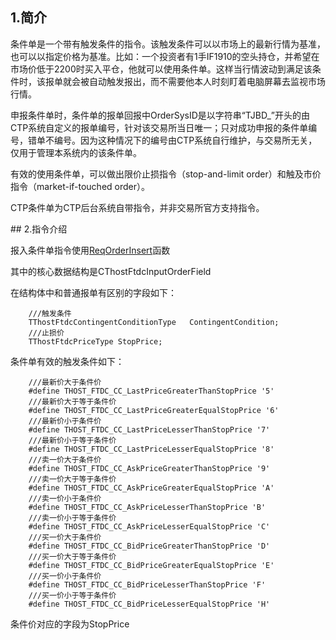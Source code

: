 <span class="anchor" id="c45a504a-5a79-4413-9d51-46563ce39e3e"></span>
## 1.简介
<p>条件单是一个带有触发条件的指令。该触发条件可以以市场上的最新行情为基准，也可以以指定价格为基准。比如：一个投资者有1手IF1910的空头持仓，并希望在市场价低于2200时买入平仓，他就可以使用条件单。这样当行情波动到满足该条件时，该报单就会被自动触发报出，而不需要他本人时刻盯着电脑屏幕去监视市场行情。</p>
<p>申报条件单时，条件单的报单回报中OrderSysID是以字符串“TJBD_”开头的由CTP系统自定义的报单编号，针对该交易所当日唯一；只对成功申报的条件单编号，错单不编号。因为这种情况下的编号由CTP系统自行维护，与交易所无关，仅用于管理本系统内的该条件单。</p>
<p>有效的使用条件单，可以做出限价止损指令（stop-and-limit order）和触及市价指令（market-if-touched order）。</p>
<p>CTP条件单为CTP后台系统自带指令，并非交易所官方支持指令。</p>
<span class="anchor" id="cb0b5a29-194f-4385-a171-143319aed5fb"></span>
## 2.指令介绍
<p>报入条件单指令使用<a href="../../JYJK/CTHOSTFTDCTRADERSPI/REQORDERINSERT/">ReqOrderInsert</a>函数</p>
<p>其中的核心数据结构是CThostFtdcInputOrderField</p>
<p>在结构体中和普通报单有区别的字段如下：</p>
<pre><code>    ///触发条件
    TThostFtdcContingentConditionType   ContingentCondition;
    ///止损价
    TThostFtdcPriceType StopPrice;
</code></pre>
<p>条件单有效的触发条件如下：</p>
<pre><code>    ///最新价大于条件价
    #define THOST_FTDC_CC_LastPriceGreaterThanStopPrice '5'
    ///最新价大于等于条件价
    #define THOST_FTDC_CC_LastPriceGreaterEqualStopPrice '6'
    ///最新价小于条件价
    #define THOST_FTDC_CC_LastPriceLesserThanStopPrice '7'
    ///最新价小于等于条件价
    #define THOST_FTDC_CC_LastPriceLesserEqualStopPrice '8'
    ///卖一价大于条件价
    #define THOST_FTDC_CC_AskPriceGreaterThanStopPrice '9'
    ///卖一价大于等于条件价
    #define THOST_FTDC_CC_AskPriceGreaterEqualStopPrice 'A'
    ///卖一价小于条件价
    #define THOST_FTDC_CC_AskPriceLesserThanStopPrice 'B'
    ///卖一价小于等于条件价
    #define THOST_FTDC_CC_AskPriceLesserEqualStopPrice 'C'
    ///买一价大于条件价
    #define THOST_FTDC_CC_BidPriceGreaterThanStopPrice 'D'
    ///买一价大于等于条件价
    #define THOST_FTDC_CC_BidPriceGreaterEqualStopPrice 'E'
    ///买一价小于条件价
    #define THOST_FTDC_CC_BidPriceLesserThanStopPrice 'F'
    ///买一价小于等于条件价
    #define THOST_FTDC_CC_BidPriceLesserEqualStopPrice 'H'
</code></pre>
<p>条件价对应的字段为StopPrice</p>
